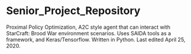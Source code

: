 # Senior_Project_Repository
 Proximal Policy Optimization, A2C style agent that can interact with StarCraft: Brood War environment scenarios. Uses SAIDA tools as a framework, and Keras/Tensorflow. Written in Python. Last edited April 25, 2020. 
